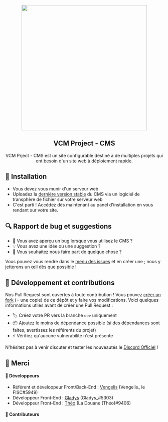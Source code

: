<p align="center"><img width=400px src="https://vlogis-dev.ovh/vcmTitle.png"></p>
<h2 align="center">VCM Project - CMS</h2>
<p align="center">
    VCM Prject - CMS est un site configurable destiné à de multiples projets qui ont besoin d'un site web à déploiement rapide.
</p>

## 🚀 Installation
- Vous devez vous munir d'un serveur web
- Uploadez la [dernière version stable](https://github.com/Vengelis/VCM-Project-CMS/releases) du CMS via un logiciel de transphère de fichier sur votre serveur web
- C'est parti ! Accédez dès maintenant au panel d'installation en vous rendant sur votre site.

## 🔍 Rapport de bug et suggestions
- 🐛 Vous avez aperçu un bug lorsque vous utilisez le CMS ?
- 💡 Vous avez une idée ou une suggestion ?
- 💬 Vous souhaitez nous faire part de quelque chose ?

Vous pouvez vous rendre dans le [menu des issues](https://github.com/Vengelis/VCM-Project-CMS/issues) et en créer une ; nous y jetterons un œil dès que possible !

## 🔨 Développement et contributions
Nos Pull Request sont ouvertes à toute contribution ! Vous pouvez [créer un fork](https://github.com//Vengelis/VCM-Project-CMS/fork) (= une copie) de ce dépôt et y faire vos modifications. Voici quelques informations utiles avant de créer une Pull Request :

- 🏷️ Créez votre PR vers la branche `dev` uniquement
- 📦 Ajoutez le moins de dépendance possible (si des dépendances sont faites, avertissez les référents du projet)
- ⚡️ Vérifiez qu'aucune vulnérabilité n'est présente

N'hésitez pas à venir discuter et tester les nouveautés le [Discord Officiel](https://discord.com/invite/J3dBkf4) !

## 🙏 Merci
#### 👥 Développeurs
- Référent et développeur Front/Back-End : [Vengelis](https://github.com/Vengelis) (Vengelis_ le FISC#5949)
- Développeur Front-End : [Gladys](https://github.com/Gladys86-cloud) (Gladys_#5303)
- Développeur Front-End : [Théo](https://github.com/FantomeAce) (La Douane (Théo)#9406)
#### 👷 Contributeurs

